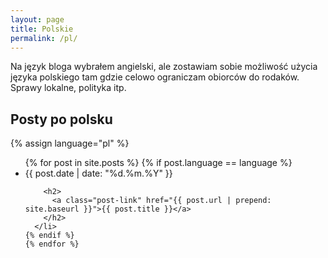 ```yaml
---
layout: page
title: Polskie
permalink: /pl/
---
```

Na język bloga wybrałem angielski, ale zostawiam sobie możliwość
użycia języka polskiego tam gdzie celowo ograniczam obiorców
do rodaków. Sprawy lokalne, polityka itp.

## Posty po polsku

{% assign language="pl" %}
  <ul class="post-list">
    {% for post in site.posts %}
    {% if post.language == language %}
      <li>
        <span class="post-meta">{{ post.date | date: "%d.%m.%Y" }}</span>

        <h2>
          <a class="post-link" href="{{ post.url | prepend: site.baseurl }}">{{ post.title }}</a>
        </h2>
      </li>
    {% endif %}
    {% endfor %}
 
  </ul>
